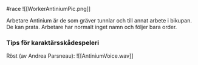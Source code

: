 #race
![[WorkerAntiniumPic.png]]

Arbetare Antinium är de som gräver tunnlar och till annat arbete i bikupan. De kan prata.
Arbetare har normalt inget namn och följer bara order.

### Tips för karaktärsskådespeleri

Röst (av Andrea Parsneau):
![[AntiniumVoice.wav]]